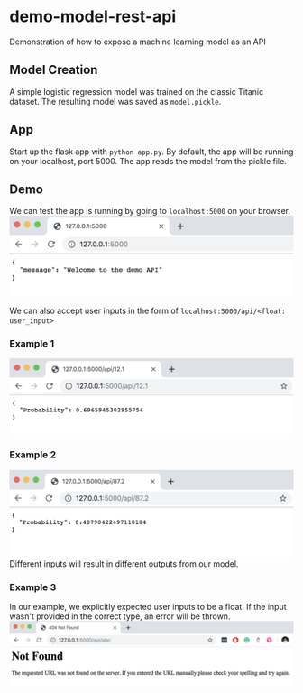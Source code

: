 # demo-model-rest-api

Demonstration of how to expose a machine learning model as an API

## Model Creation

A simple logistic regression model was trained on the classic Titanic dataset.
The resulting model was saved as `model.pickle`.

## App

Start up the flask app with `python app.py`.
By default, the app will be running on your localhost, port 5000.
The app reads the model from the pickle file.

## Demo

We can test the app is running by going to `localhost:5000` on your browser.
![Landing Page](png/landing.png)

We can also accept user inputs in the form of `localhost:5000/api/<float: user_input>`

### Example 1

![Low](png/low.png)

### Example 2

![High](png/high.png)
Different inputs will result in different outputs from our model.

### Example 3

In our example, we explicitly expected user inputs to be a float. If the input wasn't provided in the correct type, an error will be thrown.
![Error](png/error.png)
